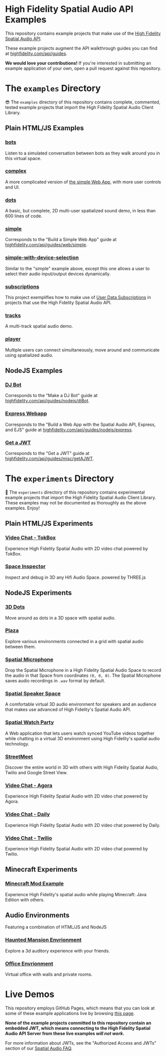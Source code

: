 # High Fidelity Spatial Audio API Examples
This repository contains example projects that make use of the [High Fidelity Spatial Audio API](https://highfidelity.com/api/).

These example projects augment the API walkthrough guides you can find at [highfidelity.com/api/guides](https://www.highfidelity.com/api/guides).

**We would love your contributions!** If you're interested in submitting an example application of your own, open a pull request against this repository.

# The `examples` Directory
😎 The `examples` directory of this repository contains complete, commented, tested example projects that import the High Fidelity Spatial Audio Client Library.

## Plain HTML/JS Examples
### [bots](./examples/web/bots/)
Listen to a simulated conversation between bots as they walk around you in this virtual space.
### [complex](./examples/web/complex/)
A more complicated version of [the simple Web App](./examples/web/simple/), with more user controls and UI.
### [dots](./examples/web/dots/)
A basic, but complete, 2D multi-user spatialized sound demo, in less than 600 lines of code.
### [simple](./examples/web/simple/)
Corresponds to the "Build a Simple Web App" guide at [highfidelity.com/api/guides/web/simple](https://www.highfidelity.com/api/guides/web/simple).
### [simple-with-device-selection](./examples/web/simple-with-device-selection/)
Similar to the "simple" example above, except this one allows a user to select their audio input/output devices dynamically.
### [subscriptions](./examples/web/subscriptions/)
This project exemplifies how to make use of [User Data Subscriptions](https://docs.highfidelity.com/latest/modules/classes_hifiuserdatasubscription.html) in projects that use the High Fidelity Spatial Audio API.
### [tracks](./examples/web/tracks/)
A multi-track spatial audio demo.
### [player](./examples/web/player/)
Multiple users can connect simultaneously, move around and communicate using spatialized audio.

## NodeJS Examples
### [DJ Bot](./examples/nodejs/djBot)
Corresponds to the "Make a DJ Bot" guide at [highfidelity.com/api/guides/nodejs/djBot](https://www.highfidelity.com/api/guides/nodejs/djBot).
### [Express Webapp](./examples/nodejs/express-webapp)
Corresponds to the "Build a Web App with the Spatial Audio API, Express, and EJS" guide at [highfidelity.com/api/guides/nodejs/express](https://www.highfidelity.com/api/guides/nodejs/express).
### [Get a JWT](./examples/nodejs/express-webapp)
Corresponds to the "Get a JWT" guide at [highfidelity.com/api/guides/misc/getAJWT](https://www.highfidelity.com/api/guides/misc/getAJWT).

# The `experiments` Directory
🐉 The `experiments` directory of this repository contains experimental example projects that import the High Fidelity Spatial Audio Client Library. These examples may not be documented as thoroughly as the above examples. Enjoy!

## Plain HTML/JS Experiments
### [Video Chat - TokBox](./experiments/web/videochat-tokbox)
Experience High Fidelity Spatial Audio with 2D video chat powered by TokBox.
### [Space Inspector](./experiments/web/space-inspector)
Inspect and debug in 3D any Hifi Audio Space. powered by THREE.js

## NodeJS Experiments
### [3D Dots](./experiments/web/dots3d)
Move around as dots in a 3D space with spatial audio.
### [Plaza](./experiments/nodejs/plaza)
Explore various environments connected in a grid with spatial audio between them.
### [Spatial Microphone](./experiments/nodejs/spatial-microphone)
Drop the Spatial Microphone in a High Fidelity Spatial Audio Space to record the audio in that Space from coordinates `(0, 0, 0)`. The Spatial Microphone saves audio recordings in `.wav` format by default.
### [Spatial Speaker Space](./experiments/nodejs/Spatial-Speaker-Space)
A comfortable virtual 3D audio environment for speakers and an audience that makes use advanced of High Fidelity's Spatial Audio API.
### [Spatial Watch Party](./experiments/nodejs/Spatial-Watch-Party)
A Web application that lets users watch synced YouTube videos together while chatting in a virtual 3D environment using High Fidelity's spatial audio technology.
### [StreetMeet](./experiments/nodejs/streetMeet)
Discover the entire world in 3D with others with High Fidelity Spatial Audio, Twilio and Google Street View.
### [Video Chat - Agora](./experiments/nodejs/videochat-agora)
Experience High Fidelity Spatial Audio with 2D video chat powered by Agora.
### [Video Chat - Daily](./experiments/nodejs/videochat-daily)
Experience High Fidelity Spatial Audio with 2D video chat powered by Daily.
### [Video Chat - Twilio](./experiments/nodejs/videochat-twilio)
Experience High Fidelity Spatial Audio with 2D video chat powered by Twilio.

## Minecraft Experiments
### [Minecraft Mod Example](./experiments/minecraft/hifimc)
Experience High Fidelity's spatial audio while playing Minecraft: Java Edition with others.

## Audio Environments
Featuring a combination of HTML/JS and NodeJS
### [Haunted Mansion Envrionment](./experiments/environments/mansion)
Explore a 3d auditory experience with your friends.
### [Office Envrionment](./experiments/environments/office)
Virtual office with walls and private rooms.

# Live Demos
This repository employs GitHub Pages, which means that you can look at some of these example applications live by browsing [this page](https://highfidelity.github.io/Spatial-Audio-API-Examples/).

**None of the example projects committed to this repository contain an embedded JWT, which means connecting to the High Fidelity Spatial Audio API Server from these live examples *will not work*.**

For more information about JWTs, see the "Authorized Access and JWTs" section of our [Spatial Audio FAQ](https://www.highfidelity.com/api-spatial-audio-faq).
